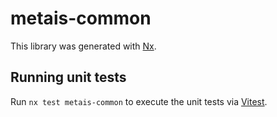 # metais-common

This library was generated with [Nx](https://nx.dev).

## Running unit tests

Run `nx test metais-common` to execute the unit tests via [Vitest](https://vitest.dev/).
